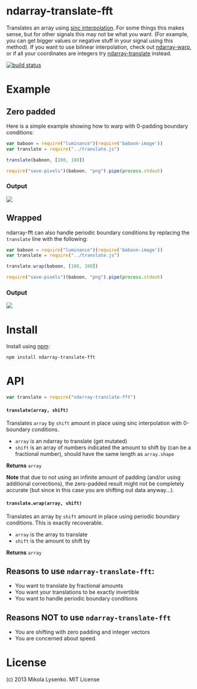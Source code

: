 ndarray-translate-fft
=====================
Translates an array using [sinc interpolation](http://en.wikipedia.org/wiki/Whittaker%E2%80%93Shannon_interpolation_formula).  For some things this makes sense, but for other signals this may not be what you want.  (For example, you can get bigger values or negative stuff in your signal using this method).  If you want to use bilinear interpolation, check out [ndarray-warp](https://github.com/mikolalysenko/ndarray-warp), or if all your coordinates are integers try [ndarray-translate](https://github.com/mikolalysenko/ndarray-translate) instead.

[![build status](https://secure.travis-ci.org/scijs/ndarray-translate-fft.png)](http://travis-ci.org/scijs/ndarray-translate-fft)

# Example
## Zero padded
Here is a simple example showing how to warp with 0-padding boundary conditions:

```javascript
var baboon = require("luminance")(require('baboon-image'))
var translate = require("../translate.js")

translate(baboon, [100, 180])

require("save-pixels")(baboon, "png").pipe(process.stdout)
```
### Output

<img src="https://raw.github.com/mikolalysenko/ndarray-translate-fft/master/example/zero.png"></img>

## Wrapped
ndarray-fft can also handle periodic boundary conditions by replacing the `translate` line with the following:

```javascript
var baboon = require("luminance")(require('baboon-image'))
var translate = require("../translate.js")

translate.wrap(baboon, [100, 180])

require("save-pixels")(baboon, "png").pipe(process.stdout)
```
### Output

<img src="https://raw.github.com/mikolalysenko/ndarray-translate-fft/master/example/wrap.png"></img>

# Install
Install using [npm](https://www.npmjs.com/):

    npm install ndarray-translate-fft
    
# API

```javascript
var translate = require("ndarray-translate-fft")
```

#### `translate(array, shift)`
Translates `array` by `shift` amount in place using sinc interpolation with 0-boundary conditions.

* `array` is an ndarray to translate (get mutated)
* `shift` is an array of numbers indicated the amount to shift by (can be a fractional number), should have the same length as `array.shape`

**Returns** `array`

**Note** that due to not using an infinite amount of padding (and/or using additional corrections), the zero-padded result might not be completely accurate (but since in this case you are shifting out data anyway...).

#### `translate.wrap(array, shift)`
Translates an array by `shift` amount in place using periodic boundary conditions.  This is exactly recoverable.

* `array` is the array to translate
* `shift` is the amount to shift by

**Returns** `array`


## Reasons to use `ndarray-translate-fft`:

* You want to translate by fractional amounts
* You want your translations to be exactly invertible
* You want to handle periodic boundary conditions

## Reasons NOT to use `ndarray-translate-fft`

* You are shifting with zero padding and integer vectors
* You are concerned about speed.

# License
(c) 2013 Mikola Lysenko. MIT License